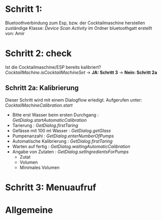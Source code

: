# Schritt 1:
Bluetoothverbindung zum Esp, bzw. der Cocktailmaschine herstellen
    zuständige Klasse: *Device Scan Activity* im Ordner bluetoothgatt
    erstellt von: Amir

# Schritt 2: check 
Ist die Cocktailmaschine/ESP bereits kalibriert?
*CocktailMachine.isCocktailMachineSet*
-> __JA: Schritt 3__
-> __Nein: Schritt 2a__

## Schritt 2a: Kalibrierung
Dieser Schritt wird mit einem Dialogflow erledigt. Aufgerufen unter: *CocktailMachineCalibration.start*
  * Bitte erst Wasser beim ersten Durchgang : *GetDialog.startAutomaticCalibration*
  * Tarierung : *GetDialog.firstTaring*
  * Gefässe mit 100 ml Wasser : *GetDialog.getGlass*
  * Pumpenanzahl : *GetDialog.enterNumberOfPumps*
  * Automatische Kalibrierung : *GetDialog.firstTaring*
  * Warten auf fertig : *GetDialog.waitingAutomaticCalibration*
  * Angabe von Zutaten : *GetDialog.setIngredientsForPumps*
    * Zutat
    * Volumen
    * Minimales Volumen

# Schritt 3: Menuaufruf



# Allgemeine 

